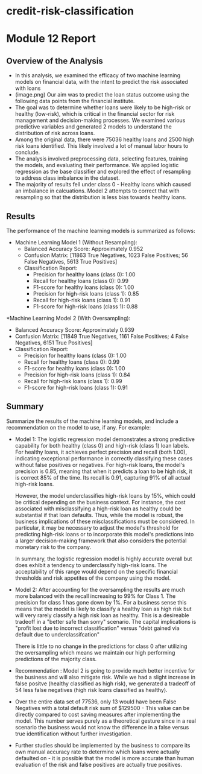 # credit-risk-classification

# Module 12 Report

## Overview of the Analysis


* In this analysis, we examined the efficacy of two machine learning models on financial data, with the intent to predict the risk associated with loans
* (image.png) Our aim was to predict the loan status outcome using the following data points from the financial institute.
* The goal was to determine whether loans were likely to be high-risk or healthy (low-risk), which is critical in the financial sector for risk management and decision-making processes. We examined various predictive variables and generated 2 models to understand the distribution of risk across loans.
* Among the original data, there were 75036 healthy loans and 2500 high risk loans identified. This likely involved a lot of manual labor hours to conclude.
* The analysis involved preprocessing data, selecting features, training the models, and evaluating their performance. We applied logistic regression as the base classifier and explored the effect of resampling to address class imbalance in the dataset.
* The majority of results fell under class 0 - Healthy loans which caused an imbalance in calcuations. Model 2 attempts to correct that with resampling so that the distribution is less bias towards healthy loans.

## Results


The performance of the machine learning models is summarized as follows:

* Machine Learning Model 1 (Without Resampling):
  * Balanced Accuracy Score: Approximately 0.952
  * Confusion Matrix: [11863 True Negatives, 1023 False Positives; 56 False Negatives, 5613 True Positives]
  * Classification Report:
    * Precision for healthy loans (class 0): 1.00
    * Recall for healthy loans (class 0): 0.99
    * F1-score for healthy loans (class 0): 1.00
    * Precision for high-risk loans (class 1): 0.85
    * Recall for high-risk loans (class 1): 0.91
    * F1-score for high-risk loans (class 1): 0.88



*Machine Learning Model 2 (With Oversampling):
  * Balanced Accuracy Score: Approximately 0.939
  * Confusion Matrix: [11849 True Negatives, 1161 False Positives; 4 False Negatives, 6151 True Positives]
  * Classification Report:
    * Precision for healthy loans (class 0): 1.00
    * Recall for healthy loans (class 0): 0.99
    * F1-score for healthy loans (class 0): 1.00
    * Precision for high-risk loans (class 1): 0.84
    * Recall for high-risk loans (class 1): 0.99
    * F1-score for high-risk loans (class 1): 0.91


## Summary

Summarize the results of the machine learning models, and include a recommendation on the model to use, if any. For example:
* Model 1: The logistic regression model demonstrates a strong predictive capability for both healthy (class 0) and high-risk (class 1) loan labels. For healthy loans, it achieves perfect precision and recall (both 1.00), indicating exceptional performance in correctly classifying these cases without false positives or negatives. For high-risk loans, the model's precision is 0.85, meaning that when it predicts a loan to be high risk, it is correct 85% of the time. Its recall is 0.91, capturing 91% of all actual high-risk loans.

    However, the model underclassifies high-risk loans by 15%, which could be critical depending on the business context. For instance, the cost associated with misclassifying a high-risk loan as healthy could be substantial if that loan defaults. Thus, while the model is robust, the business implications of these misclassifications must be considered. In particular, it may be necessary to adjust the model's threshold for predicting high-risk loans or to incorporate this model's predictions into a larger decision-making framework that also considers the potential monetary risk to the company.

    In summary, the logistic regression model is highly accurate overall but does exhibit a tendency to underclassify high-risk loans. The acceptability of this range would depend on the specific financial thresholds and risk appetites of the company using the model.

* Model 2: After accounting for the oversampling the results are much more balanced with the recall increasing to 99% for Class 1. The precision for class 1 has gone down by 1%. For a business sense this means that the model is likely to classify a healthy loan as high risk but will very rarely classify a high risk loan as healthy. This is a desireable tradeoff in a "better safe than sorry" scenario. The capital implications is "profit lost due to incorrect classification" versus "debt gained via default due to underclassifcation"

    There is little to no change in the predictions for class 0 after utilizing the oversampling which means we maintain our high performing predictions of the majority class.
* Recommendation : Model 2 is going to provide much better incentive for the business and will also mitigate risk. While we had a slight increase in false positve (healthy classified as high risk), we generated a tradeoff of 54 less false negatives (high risk loans classified as healthy).

* Over the entire data set of 77536, only 13 would have been False Negatives with a total default risk sum of $129500 - This value can be directly compared to cost saving measures after implementing the model. This number serves purely as a theoretical gesture since in a real scenario the business would not know the difference in a false versus true identification without further investigation.

* Further studies should be implemented by the business to compare its own manual accuracy rate to determine which loans were actually defaulted on - it is possible that the model is more accurate than human evaluation of the risk and false positives are actually true positives.